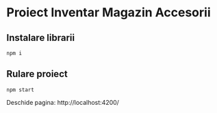 # Proiect Inventar Magazin Accesorii

## Instalare librarii
`npm i`

## Rulare proiect
`npm start`

Deschide pagina: http://localhost:4200/ 